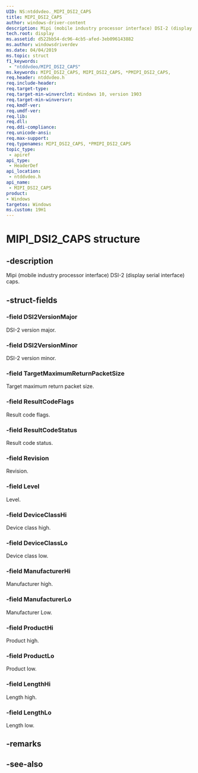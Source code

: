```yaml
---
UID: NS:ntddvdeo._MIPI_DSI2_CAPS
title: MIPI_DSI2_CAPS
author: windows-driver-content
description: Mipi (mobile industry processor interface) DSI-2 (display serial interface) caps.
tech.root: display
ms.assetid: d522bb54-dc96-4cb5-afed-3eb096143882
ms.author: windowsdriverdev
ms.date: 04/04/2019
ms.topic: struct
f1_keywords:
 - "ntddvdeo/MIPI_DSI2_CAPS"
ms.keywords: MIPI_DSI2_CAPS, MIPI_DSI2_CAPS, *PMIPI_DSI2_CAPS, 
req.header: ntddvdeo.h
req.include-header:
req.target-type:
req.target-min-winverclnt: Windows 10, version 1903
req.target-min-winversvr:
req.kmdf-ver:
req.umdf-ver:
req.lib:
req.dll:
req.ddi-compliance:
req.unicode-ansi:
req.max-support:
req.typenames: MIPI_DSI2_CAPS, *PMIPI_DSI2_CAPS
topic_type: 
 - apiref
api_type: 
 - HeaderDef
api_location: 
 - ntddvdeo.h
api_name: 
 - MIPI_DSI2_CAPS
product:
- Windows
targetos: Windows
ms.custom: 19H1
---
```


# MIPI_DSI2_CAPS structure

## -description

Mipi (mobile industry processor interface) DSI-2 (display serial interface) caps.

## -struct-fields

### -field DSI2VersionMajor

DSI-2 version major.

### -field DSI2VersionMinor

DSI-2 version minor.

### -field TargetMaximumReturnPacketSize

Target maximum return packet size.

### -field ResultCodeFlags

Result code flags.

### -field ResultCodeStatus

Result code status.

### -field Revision

Revision.

### -field Level

Level.

### -field DeviceClassHi

Device class high.

### -field DeviceClassLo

Device class low.

### -field ManufacturerHi

Manufacturer high.

### -field ManufacturerLo

Manufacturer Low.

### -field ProductHi

Product high.

### -field ProductLo

Product low.

### -field LengthHi

Length high.

### -field LengthLo
 
Length low.

## -remarks

## -see-also
